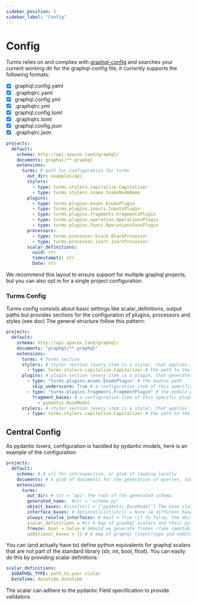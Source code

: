 ```yaml
---
sidebar_position: 5
sidebar_label: "Config"
---
```


# Config

Turms relies on and complies with [graphql-config](https://www.graphql-config.com/docs/user/user-introduction) and searches
your current working dir for the graphql-config file, it currently supports the following formats:

- [x] graphql.config.yaml
- [x] .graphqlrc.yaml
- [x] graphql.config.yml
- [x] .graphqlrc.yml
- [x] graphql.config.toml
- [x] .graphqlrc.toml
- [x] graphql.config.json
- [x] .graphqlrc.json

```yaml
projects:
  default:
    schema: http://api.spacex.land/graphql/
    documents: graphql/**.graphql
    extensions:
      turms: # path for configuration for turms
        out_dir: examples/api
        stylers:
          - type: turms.stylers.capitalize.Capitalizer
          - type: turms.stylers.snake.SnakeNodeName
        plugins:
          - type: turms.plugins.enums.EnumsPlugin
          - type: turms.plugins.inputs.InputsPlugin
          - type: turms.plugins.fragments.FragmentsPlugin
          - type: turms.plugins.operation.OperationsPlugin
          - type: turms.plugins.funcs.OperationsFuncPlugin
        processors:
          - type: turms.processor.black.BlackProcessor
          - type: turms.processor.isort.IsortProcessor
        scalar_definitions:
          uuid: str
          timestamptz: str
          Date: str
```

We recommend this layout to ensure support for multiple graphql projects, but you can also opt in
for a single project configuration.

### Turms Config

Turms config consists about basic settings like scalar_definitions, output paths but provides sections
for the configuration of plugins, processors and styles (see doc) The general structure follow this pattern:

```yaml
projects:
  default:
    schema: http://api.spacex.land/graphql/
    documents: "graphql/**.graphql"
    extensions:
      turms: # Turms section
      stylers: # styler section (every item is a styler, that applies its style in sucession)
        - type: turms.stylers.capitalize.Capitalizer # the path to the styler class (as in python modules)
      plugins: # plugin section (every item is a plugin, that generates its part of the AST tree)
        - type: "turms.plugins.enums.EnumsPlugin" # the module path
          skip_underscore: True # a configuration item of this specific plugin (enum)
        - type: "turms.plugins.fragments.FragmentPlugin" # the module path
          fragment_bases: # a configuration item of this specific plugin (fragment)
            - pydantic.BaseModel
      stylers: # styler section (every item is a styler, that applies its style in sucession)
        - type: turms.stylers.capitalize.Capitalizer # the path to the styler class (as in python modules)
```

## Central Config

As pydantic lovers, configuration is handled by pydantic models, here is an example
of the configuration

```yaml file="turms section"
projects:
  default:
    schema: # A url for intrsopection, or glob if loading locally
    documents: # A glob of documents for the generation of queries, subs, fragments
    extensions:
      turms:
        out_dir: # str = "api" the root of the generated schema
        generated_name:  #str = "schema.py"
        object_bases: #List[str] = ["pydantic.BaseModel"] The base class for objects
        interface_bases: # Optional[List[str]] = None (A different base clas for interfaces. Defaults to object_bases
        always_resolve_interfaces: # bool = True (if to false, the abstract base for interfaces is part of the union)
        scalar_definitions = #{} A map of grpahql scalars and their python equivalent
        freeze: bool = False # SHould we generate frozen (fake immutability) classes
        additional_bases = {} # A map of graphql (input)type and additional bases (see traits)

```

You can (and actually have to) define python equivalents for graphql scalars that are not
part of the standard library (str, int, bool, float). You can easily do this by providing
scalar definitions:

```yaml
scalar_definitions:
  $GRAPHQL_TYPE: path.to.your.scalar
  DateTime: datetime.datetime
```

The scalar can adhere to the pydantic Field specification to provide validators.
